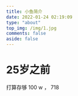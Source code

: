 ```yaml
---
title: 小鱼简介
date: 2022-01-24 02:19:09
type: "about"
top_img: /img/1.jpg
comments: false
aside: false
---
```



# 25岁之前

打算存够 100 w ， 718
